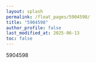 ```yaml
---
layout: splash
permalink: /float_pages/5904598/
title: "5904598"
author_profile: false
last_modified_at: 2025-06-13
toc: false
---
```

 
5904598
